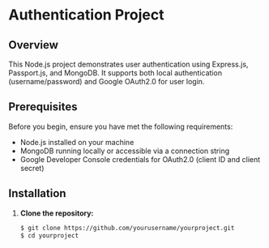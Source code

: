 # Authentication Project

## Overview

This Node.js project demonstrates user authentication using Express.js, Passport.js, and MongoDB. It supports both local authentication (username/password) and Google OAuth2.0 for user login.

## Prerequisites

Before you begin, ensure you have met the following requirements:

- Node.js installed on your machine
- MongoDB running locally or accessible via a connection string
- Google Developer Console credentials for OAuth2.0 (client ID and client secret)

## Installation

1. **Clone the repository:**

   ```bash
   $ git clone https://github.com/yourusername/yourproject.git
   $ cd yourproject
